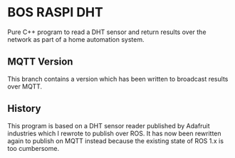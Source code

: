 # BOS RASPI DHT

Pure C++ program to read a DHT sensor and return results over the network as part of a home automation system.

## MQTT Version
This branch contains a version which has been written to broadcast results over MQTT.

## History
This program is based on a DHT sensor reader published by Adafruit industries which I rewrote to publish over ROS. It has now been rewritten again to publish on MQTT instead because the existing state of ROS 1.x is too cumbersome. 

